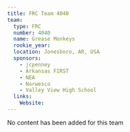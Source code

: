 ```yaml
---
title: FRC Team 4040
team:
  type: FRC
  number: 4040
  name: Grease Monkeys
  rookie_year: 
  location: Jonesboro, AR, USA
  sponsors:
    - jcpenney
    - Arkansas FIRST
    - NEA
    - Norwesco
    - Valley View High School
  links:
    Website: 
---
```

No content has been added for this team